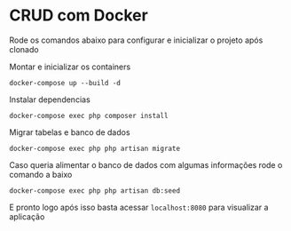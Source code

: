# CRUD com Docker

Rode os comandos abaixo para configurar e inicializar o projeto após clonado

Montar e inicializar os containers
```
docker-compose up --build -d
```

Instalar dependencias
```
docker-compose exec php composer install
```

Migrar tabelas e banco de dados
```
docker-compose exec php php artisan migrate
```

Caso queria alimentar o banco de dados com algumas informações rode o comando a baixo
```
docker-compose exec php php artisan db:seed
```

E pronto logo após isso basta acessar `localhost:8080` para visualizar a aplicação
